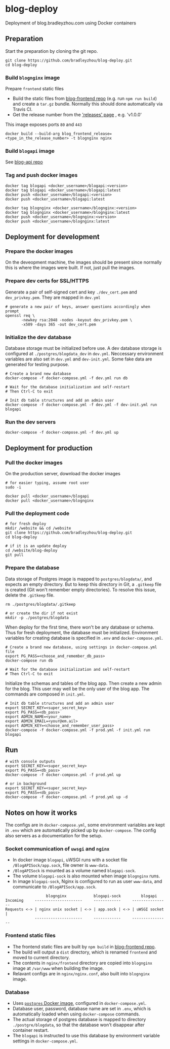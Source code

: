 # blog-deploy
Deployment of blog.bradleyzhou.com using Docker containers


## Preparation
Start the preparation by cloning the git repo.
```
git clone https://github.com/bradleyzhou/blog-deploy.git
cd blog-deploy
```

### Build `blognginx` image
Prepare `frontend` static files
- Build the static files from [blog-frontend repo](https://github.com/bradleyzhou/blog-frontend) (e.g. run `npm run build`) and create a `tar.gz` bundle. Normally this should done automatically via Travis CI.
- Get the release number from the ['releases' page](https://github.com/bradleyzhou/blog-frontend/releases) , e.g. 'v1.0.0'

This image exposes ports `80` and `443`
```
docker build --build-arg blog_frontend_release=<type_in_the_release_number> -t blognginx nginx
```

### Build `blogapi` image
See [blog-api repo](https://github.com/bradleyzhou/blog-api)

### Tag and push docker images
```
docker tag blogapi <docker_username>/blogapi:<version>
docker tag blogapi <docker_username>/blogapi:latest
docker push <docker_username>/blogapi:<version>
docker push <docker_username>/blogapi:latest

docker tag blognginx <docker_username>/blognginx:<version>
docker tag blognginx <docker_username>/blognginx:latest
docker push <docker_username>/blognginx:<version>
docker push <docker_username>/blognginx:latest
```

## Deployment for development
### Prepare the docker images
On the deveopment machine, the images should be present since normally this is where the images were built. If not, just pull the images.

### Prepare dev certs for SSL/HTTPS
Generate a pair of self-signed cert and key `./dev_cert.pem` and `dev_privkey.pem`. They are mapped in `dev.yml`
```
# generate a new pair of keys, answer questions accordingly when prompt
openssl req \
       -newkey rsa:2048 -nodes -keyout dev_privkey.pem \
       -x509 -days 365 -out dev_cert.pem
```

### Initialize the dev database
Database storage must be initialized before use. A dev database storage is configured at `./postgres/blogdata_dev` in `dev.yml`. Neccessary environment variables are also set in `dev.yml` and `dev-init.yml`. Some fake data are generated for testing purpose.
```
# Create a brand new database
docker-compose -f docker-compose.yml -f dev.yml run db

# Wait for the database initialization and self-restart
# Then Ctrl-C to exit

# Init db table structures and add an admin user
docker-compose -f docker-compose.yml -f dev.yml -f dev-init.yml run blogapi
```

### Run the dev servers
```
docker-compose -f docker-compose.yml -f dev.yml up
```

## Deployment for production
### Pull the docker images
On the production server, download the docker images
```
# for easier typing, assume root user
sudo -i

docker pull <docker_username>/blogapi
docker pull <docker_username>/blognginx
```

### Pull the deployment code
```
# for fresh deploy
mkdir /website && cd /website
git clone https://github.com/bradleyzhou/blog-deploy.git
cd blog-deploy

# if it is an update deploy
cd /website/blog-deploy
git pull
```

### Prepare the database
Data storage of Postgres image is mapped to `postgres/blogdata/`, and expects an empty directory. But to keep this directory in Git, a `.gitkeep` file is created (Git won't remember empty directories). To resolve this issue, delete the `.gitkeep` file.
```
rm ./postgres/blogdata/.gitkeep

# or create the dir if not exist
mkdir -p ./postgres/blogdata
```

When deploy for the first time, there won't be any database or schema. Thus for fresh deployment, the database must be initialized. Environment variables for creating database is specified in `.env` and `docker-compose.yml`.
```
# Create a brand new database, using settings in docker-compose.yml file
export PG_PASS=<choose_and_remember_db_pass>
docker-compose run db

# Wait for the database initialization and self-restart
# Then Ctrl-C to exit
```

Initialize the schemas and tables of the blog app. Then create a new admin for the blog. This user may well be the only user of the blog app. The commands are composed in `init.yml`.
```
# Init db table structures and add an admin user
export SECRET_KEY=<super_secret_key>
export PG_PASS=<db_pass>
export ADMIN_NAME=<your_name>
export ADMIN_EMAIL=<your@em.ail>
export ADMIN_KEY=<choose_and_remember_user_pass>
docker-compose -f docker-compose.yml -f prod.yml -f init.yml run blogapi
```

## Run
```
# with console outputs
export SECRET_KEY=<super_secret_key>
export PG_PASS=<db_pass>
docker-compose -f docker-compose.yml -f prod.yml up

# or in background
export SECRET_KEY=<super_secret_key>
export PG_PASS=<db_pass>
docker-compose -f docker-compose.yml -f prod.yml up -d
```

## Notes on how it works
The configs are in `docker-compose.yml`, some environment variables are kept in `.env` which are automatically picked up by `docker-compose`. The config also servers as a documentation for the setup.

### Socket communication of `uwsgi` and `nginx`
- In docker image `blogapi`, uWSGI runs with a socket file `/BlogAPISock/app.sock`, file owner is `www-data`.
- `/BlogAPISock` is mounted as a volume named `blogapi-sock`.
- The volume `blogapi-sock` is also mounted when image `blognginx` runs.
- In image `blogapi-sock`, Nginx is configured to run as user `www-data`, and communicate to `/BlogAPISock/app.sock`.

```
                  blognginx            blogapi-sock         blogapi
Incoming     ---------------------     ------------     ----------------
Requests <-> | nginx unix socket | <-> | app.sock | <-> | uWSGI socket |
             ---------------------     ------------     ----------------
```

### Frontend static files
- The frontend static files are built by `npm build` in [blog-frontend repo](https://github.com/bradleyzhou/blog-frontend).
- The build will output a `dist` directory, which is renamed `frontend` and moved to current directory.
- The contents in `nginx/frontend` directory are copied into `blognginx` image at `/var/www` when building the image.
- Relavant configs are in `nginx/nginx.conf`, also built into `blognginx` image.

### Database
- Uses [`postgres` Docker image](https://hub.docker.com/_/postgres/), configured in `docker-compose.yml`.
- Database user, password, database name are set in `.env`, which is automatically loaded when using `docker-compose` commands.
- The actual storage of postgres database is mapped to directory `./postgre/blogdata`, so that the database won't disappear after container restart.
- The `blogapi` is instructed to use this database by environment variable settings in `docker-compose.yml`.

